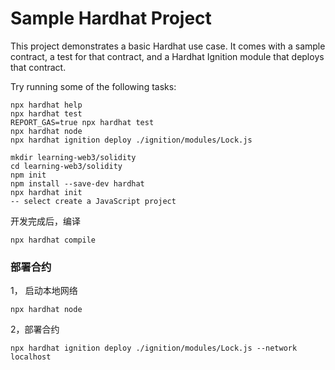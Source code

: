 # Sample Hardhat Project

This project demonstrates a basic Hardhat use case. It comes with a sample contract, a test for that contract, and a Hardhat Ignition module that deploys that contract.

Try running some of the following tasks:

```shell
npx hardhat help
npx hardhat test
REPORT_GAS=true npx hardhat test
npx hardhat node
npx hardhat ignition deploy ./ignition/modules/Lock.js
```

```
mkdir learning-web3/solidity
cd learning-web3/solidity
npm init
npm install --save-dev hardhat
npx hardhat init 
-- select create a JavaScript project

```
开发完成后，编译
```
npx hardhat compile
```

### 部署合约
1， 启动本地网络
```
npx hardhat node
```
2，部署合约
```
npx hardhat ignition deploy ./ignition/modules/Lock.js --network localhost
```